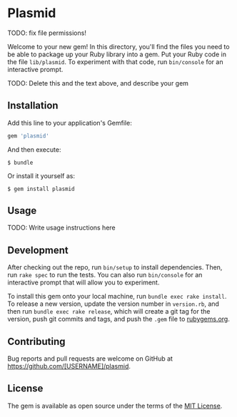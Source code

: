 # Plasmid

TODO: fix file permissions!

Welcome to your new gem! In this directory, you'll find the files you need to be able to package up your Ruby library into a gem. Put your Ruby code in the file `lib/plasmid`. To experiment with that code, run `bin/console` for an interactive prompt.

TODO: Delete this and the text above, and describe your gem

## Installation

Add this line to your application's Gemfile:

```ruby
gem 'plasmid'
```

And then execute:

    $ bundle

Or install it yourself as:

    $ gem install plasmid

## Usage

TODO: Write usage instructions here

## Development

After checking out the repo, run `bin/setup` to install dependencies. Then, run `rake spec` to run the tests. You can also run `bin/console` for an interactive prompt that will allow you to experiment.

To install this gem onto your local machine, run `bundle exec rake install`. To release a new version, update the version number in `version.rb`, and then run `bundle exec rake release`, which will create a git tag for the version, push git commits and tags, and push the `.gem` file to [rubygems.org](https://rubygems.org).

## Contributing

Bug reports and pull requests are welcome on GitHub at https://github.com/[USERNAME]/plasmid.


## License

The gem is available as open source under the terms of the [MIT License](http://opensource.org/licenses/MIT).
